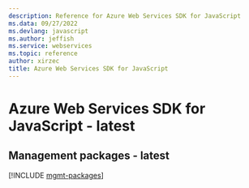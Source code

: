```yaml
---
description: Reference for Azure Web Services SDK for JavaScript
ms.data: 09/27/2022
ms.devlang: javascript
ms.author: jeffish
ms.service: webservices
ms.topic: reference
author: xirzec
title: Azure Web Services SDK for JavaScript
---
```

# Azure Web Services SDK for JavaScript - latest

## Management packages - latest
[!INCLUDE [mgmt-packages](web-services-mgmt-index.md)]